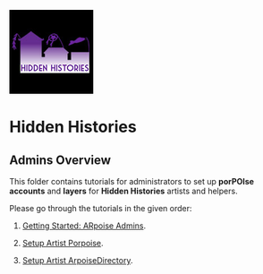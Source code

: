 ![Hidden Histories Logo](/images/hiddenhistories-logo.png)
# Hidden Histories

## Admins Overview   
This folder contains tutorials for administrators to set up **porPOIse accounts** and **layers** for **Hidden Histories** artists and helpers.

Please go through the tutorials in the given order:

1. [Getting Started: ARpoise Admins](GettingStarted-ARpoiseAdmins.md.md).

2. [Setup Artist Porpoise](SetupArtistPorpoise.md).

3. [Setup Artist ArpoiseDirectory](SetupArtistArpoiseDirectory.md).
